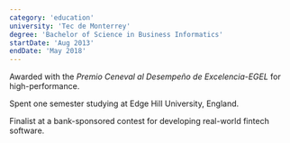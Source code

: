 ```yaml
---
category: 'education'
university: 'Tec de Monterrey'
degree: 'Bachelor of Science in Business Informatics'
startDate: 'Aug 2013'
endDate: 'May 2018'
---
```


Awarded with the _Premio Ceneval al Desempeño de Excelencia-EGEL_ for high-performance.

Spent one semester studying at Edge Hill University, England.

Finalist at a bank-sponsored contest for developing real-world fintech software.
